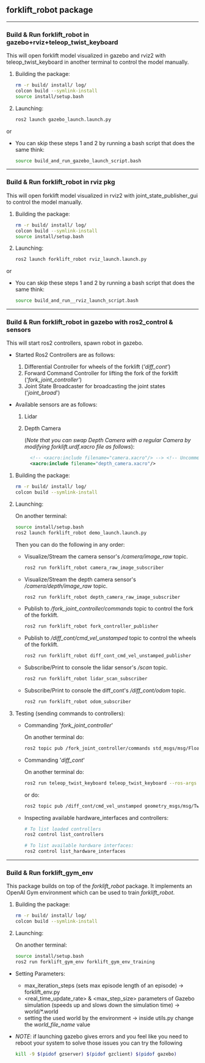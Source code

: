 ## forklift_robot package

---

### Build & Run forklift_robot in gazebo+rviz+teleop_twist_keyboard

This will open forklift model visualized in gazebo and rviz2 with teleop_twist_keyboard in another terminal to control the model manually.

1. Building the package:
   ```bash
   rm -r build/ install/ log/
   colcon build --symlink-install
   source install/setup.bash
   ```
2. Launching:

   ```bash
   ros2 launch gazebo_launch.launch.py
   ```

or

- You can skip these steps 1 and 2 by running a bash script that does the same think:

  ```bash
  source build_and_run_gazebo_launch_script.bash
  ```

---

### Build & Run forklift_robot in rviz pkg

This will open forklift model visualized in rviz2 with joint_state_publisher_gui to control the model manually.

1. Building the package:
   ```bash
   rm -r build/ install/ log/
   colcon build --symlink-install
   source install/setup.bash
   ```
2. Launching:

   ```bash
   ros2 launch forklift_robot rviz_launch.launch.py
   ```

or

- You can skip these steps 1 and 2 by running a bash script that does the same think:

  ```bash
  source build_and_run__rviz_launch_script.bash
  ```

---

### Build & Run forklift_robot in gazebo with **ros2_control** & **sensors**

This will start ros2 controllers, spawn robot in gazebo.

- Started Ros2 Controllers are as follows:

  1. Differential Controller for wheels of the forklift (_'diff_cont'_)
  2. Forward Command Controller for lifting the fork of the forklift (_'fork_joint_controller'_)
  3. Joint State Broadcaster for broadcasting the joint states ('_joint_broad_')

- Available sensors are as follows:

  1. Lidar
  2. Depth Camera

     (_Note that you can swap Depth Camera with a regular Camera by modifying forklift.urdf.xacro file as follows_):

     ```xml
       <!-- <xacro:include filename="camera.xacro"/> --> <!-- Uncomment this line, and comment the line below to switch between Depth Camera and a Regular Camera -->
       <xacro:include filename="depth_camera.xacro"/>
     ```

1. Building the package:

    ```bash
    rm -r build/ install/ log/
    colcon build --symlink-install
    ```

2. Launching:

   On another terminal:

   ```bash
   source install/setup.bash
   ros2 launch forklift_robot demo_launch.launch.py
   ```

   Then you can do the following in any order:

   - Visualize/Stream the camera sensor's _/camera/image_raw_ topic.

     ```bash
     ros2 run forklift_robot camera_raw_image_subscriber
     ```

   - Visualize/Stream the depth camera sensor's _/camera/depth/image_raw_ topic.

     ```bash
     ros2 run forklift_robot depth_camera_raw_image_subscriber
     ```

   - Publish to _/fork_joint_controller/commands_ topic to control the fork of the forklift.

     ```bash
     ros2 run forklift_robot fork_controller_publisher
     ```

   - Publish to _/diff_cont/cmd_vel_unstamped_ topic to control the wheels of the forklift.

     ```bash
     ros2 run forklift_robot diff_cont_cmd_vel_unstamped_publisher
     ```

   - Subscribe/Print to console the lidar sensor's _/scan_ topic.

     ```bash
     ros2 run forklift_robot lidar_scan_subscriber
     ```

   - Subscribe/Print to console the diff\_cont's _/diff\_cont/odom_ topic.

     ```bash
     ros2 run forklift_robot odom_subscriber
     ```

3. Testing (sending commands to controllers):

   - Commanding '_fork_joint_controller_'

     On another terminal do:

     ```bash
     ros2 topic pub /fork_joint_controller/commands std_msgs/msg/Float64MultiArray "{data: [3.0]}"
     ```

   - Commanding '_diff_cont_'

     On another terminal do:

     ```bash
     ros2 run teleop_twist_keyboard teleop_twist_keyboard --ros-args -r /cmd_vel:=/diff_cont/cmd_vel_unstamped
     ```

     or do:

     ```bash
     ros2 topic pub /diff_cont/cmd_vel_unstamped geometry_msgs/msg/Twist "{linear: {x: 0.1, y: 0.0, z: 0.0}, angular: {x: 0.0, y: 0.0, z: 1.0}}"
     ```

   * Inspecting available hardware_interfaces and controllers:

     ```bash
     # To list loaded controllers
     ros2 control list_controllers

     # To list available hardware interfaces:
     ros2 control list_hardware_interfaces
     ```

---


### Build & Run forklift_gym_env 

This package builds on top of the _forklift\_robot_ package. It implements an OpenAI Gym environment which can be used to train _forklift\_robot_. 


1. Building the package:

    ```bash
    rm -r build/ install/ log/
    colcon build --symlink-install
    ```

2. Launching:

   On another terminal:

   ```bash
   source install/setup.bash
   ros2 run forklift_gym_env forklift_gym_env_training
   ```
  
* Setting Parameters:

  * max_iteration_steps (sets max episode length of an episode) -> forklift_env.py
  * <real_time_update_rate> & <max_step_size> parameters of Gazebo simulation (speeds up and slows down the simulation time) -> world/*.world
  * setting the used world by the environment -> inside utils.py change the _world_file_name_ value

* _NOTE_: if launching gazebo gives errors and you feel like you need to reboot your system to solve those issues you can try the following
  ```bash
  kill -9 $(pidof gzserver) $(pidof gzclient) $(pidof gazebo)
  ```

